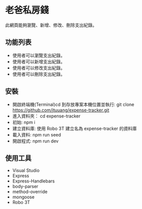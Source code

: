 # 老爸私房錢
此網頁能夠瀏覽、新增、修改、刪除支出紀錄。

## 功能列表
- 使用者可以瀏覽支出紀錄。
- 使用者可以新增支出紀錄。
- 使用者可以修改支出紀錄。
- 使用者可以刪除支出紀錄。

## 安裝
- 開啟終端機(Terminal)cd 到存放專案本機位置並執行: git clone https://github.com/jtuuang/expense-tracker.git
- 進入資料夾： cd expense-tracker
- 初始: npm i
- 建立資料庫: 使用 Robo 3T 建立名為 expense-tracker 的資料庫
- 載入資料: npm run seed
- 開啟程式: npm run dev

## 使用工具
- Visual Studio
- Express
- Express-Handlebars
- body-parser
- method-override
- mongoose
- Robo 3T